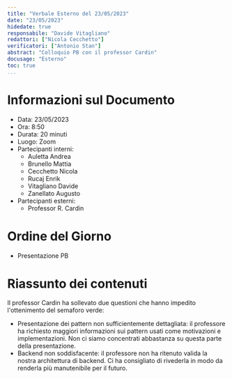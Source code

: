```yaml
---
title: "Verbale Esterno del 23/05/2023"
date: "23/05/2023"
hidedate: true
responsabile: "Davide Vitagliano"
redattori: ["Nicola Cecchetto"]
verificatori: ["Antonio Stan"]
abstract: "Colloquio PB con il professor Cardin"
docusage: "Esterno"
toc: true
...
```


# Informazioni sul Documento

* Data: 23/05/2023
* Ora: 8:50
* Durata: 20 minuti
* Luogo: Zoom
* Partecipanti interni:
  * Auletta Andrea
  * Brunello Mattia
  * Cecchetto Nicola
  * Rucaj Enrik
  * Vitagliano Davide
  * Zanellato Augusto
* Partecipanti esterni:
  * Professor R. Cardin

# Ordine del Giorno

* Presentazione PB

# Riassunto dei contenuti

Il professor Cardin ha sollevato due questioni che hanno impedito l'ottenimento del semaforo verde:

* Presentazione dei pattern non sufficientemente dettagliata: il professore ha richiesto maggiori informazioni sui pattern usati come motivazioni e implementazioni. Non ci siamo concentrati abbastanza su questa parte della presentazione.
* Backend non soddisfacente: il professore non ha ritenuto valida la nostra architettura di backend. Ci ha consigliato di rivederla in modo da renderla più manutenibile per il futuro.
